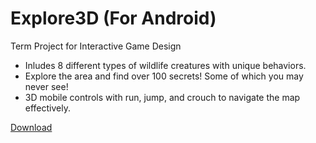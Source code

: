 # Explore3D (For Android)
Term Project for Interactive Game Design
* Inludes 8 different types of wildlife creatures with unique behaviors.
* Explore the area and find over 100 secrets! Some of which you may never see!
* 3D mobile controls with run, jump, and crouch to navigate the map effectively.

<a href="Builds/Kilgore.Explore3D.apk" download>Download</a><br>
